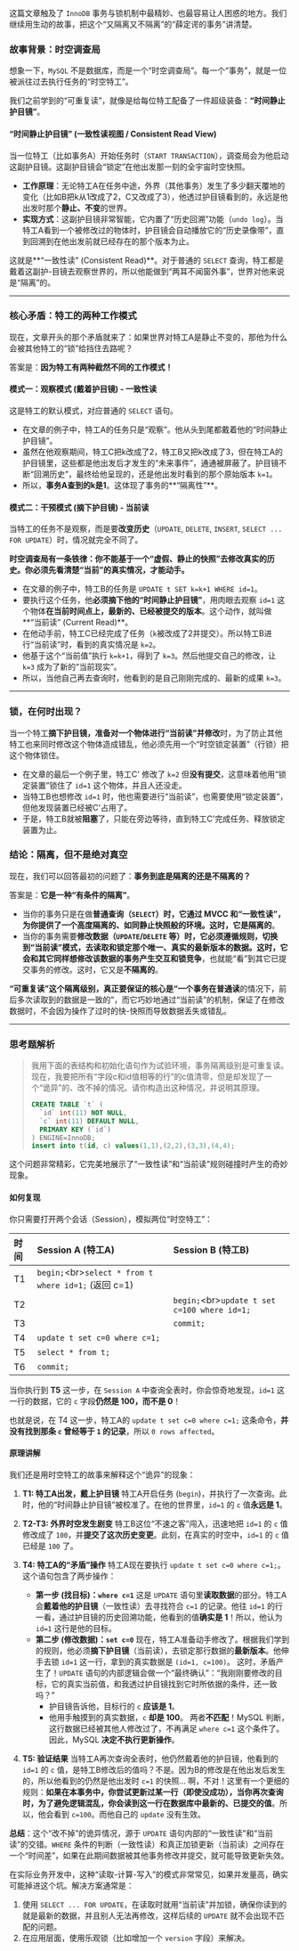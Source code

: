 这篇文章触及了 `InnoDB` 事务与锁机制中最精妙、也最容易让人困惑的地方。我们继续用生动的故事，把这个“又隔离又不隔离”的“薛定谔的事务”讲清楚。

### 故事背景：时空调查局

想象一下，`MySQL` 不是数据库，而是一个“时空调查局”。每一个“事务”，就是一位被派往过去执行任务的“时空特工”。

我们之前学到的“可重复读”，就像是给每位特工配备了一件超级装备：**“时间静止护目镜”**。

#### “时间静止护目镜” (一致性读视图 / Consistent Read View)

当一位特工（比如事务A）开始任务时（`START TRANSACTION`），调查局会为他启动这副护目镜。这副护目镜会“锁定”在他出发那一刻的全宇宙时空快照。

  * **工作原理**：无论特工A在任务中途，外界（其他事务）发生了多少翻天覆地的变化（比如B把k从1改成了2，C又改成了3），他透过护目镜看到的，永远是他出发时那个**静止、不变**的世界。
  * **实现方式**：这副护目镜非常智能，它内置了“历史回溯”功能（`undo log`）。当特工A看到一个被修改过的物体时，护目镜会自动播放它的“历史录像带”，直到回溯到在他出发前就已经存在的那个版本为止。

这就是\*\*“一致性读” (Consistent Read)\*\*。对于普通的 `SELECT` 查询，特工都是戴着这副护-目镜去观察世界的，所以他能做到“两耳不闻窗外事”，世界对他来说是“隔离”的。

-----

### 核心矛盾：特工的两种工作模式

现在，文章开头的那个矛盾就来了：如果世界对特工A是静止不变的，那他为什么会被其他特工的“锁”给挡住去路呢？

答案是：**因为特工有两种截然不同的工作模式！**

#### 模式一：观察模式 (戴着护目镜) - 一致性读

这是特工的默认模式，对应普通的 `SELECT` 语句。

  * 在文章的例子中，特工A的任务只是“观察”。他从头到尾都戴着他的“时间静止护目镜”。
  * 虽然在他观察期间，特工C把k改成了2，特工B又把k改成了3，但在特工A的护目镜里，这些都是他出发后才发生的“未来事件”，通通被屏蔽了。护目镜不断“回溯历史”，最终给他呈现的，还是他出发时看到的那个原始版本 `k=1`。
  * 所以，**事务A查到的k是1**。这体现了事务的\*\*“隔离性”\*\*。

#### 模式二：干预模式 (摘下护目镜) - 当前读

当特工的任务不是观察，而是要**改变历史**（`UPDATE`, `DELETE`, `INSERT`, `SELECT ... FOR UPDATE`）时，情况就完全不同了。

**时空调查局有一条铁律：你不能基于一个“虚假、静止的快照”去修改真实的历史。你必须先看清楚“当前”的真实情况，才能动手。**

  * 在文章的例子中，特工B的任务是 `UPDATE t SET k=k+1 WHERE id=1`。
  * 要执行这个任务，他**必须摘下他的“时间静止护目镜”**，用肉眼去观察 `id=1` 这个物体**在当前时间点上，最新的、已经被提交的版本**。这个动作，就叫做\*\*“当前读” (Current Read)\*\*。
  * 在他动手前，特工C已经完成了任务（`k`被改成了2并提交）。所以特工B进行“当前读”时，看到的真实情况是 `k=2`。
  * 他基于这个“当前值”执行 `k=k+1`，得到了 `k=3`。然后他提交自己的修改，让 `k=3` 成为了新的“当前现实”。
  * 所以，当他自己再去查询时，他看到的是自己刚刚完成的、最新的成果 `k=3`。

-----

### 锁，在何时出现？

当一个特工**摘下护目镜，准备对一个物体进行“当前读”并修改**时，为了防止其他特工也来同时修改这个物体造成错乱，他必须先用一个“时空锁定装置”（行锁）把这个物体锁住。

  * 在文章的最后一个例子里，特工C' 修改了 `k=2` 但**没有提交**，这意味着他用“锁定装置”锁住了 `id=1` 这个物体，并且人还没走。
  * 当特工B也想修改 `id=1` 时，他也需要进行“当前读”，也需要使用“锁定装置”，但他发现装置已经被C'占用了。
  * 于是，特工B就被**阻塞**了，只能在旁边等待，直到特工C'完成任务、释放锁定装置为止。

### 结论：隔离，但不是绝对真空

现在，我们可以回答最初的问题了：**事务到底是隔离的还是不隔离的？**

答案是：**它是一种“有条件的隔离”**。

  * 当你的事务只是在做**普通查询（`SELECT`）时，它通过 MVCC 和“一致性读”，为你提供了一个高度隔离的、如同静止快照般的环境。这时，它是隔离的**。
  * 当你的事务需要**修改数据（`UPDATE`/`DELETE` 等）时，它必须遵循规则，切换到“当前读”模式，去读取和锁定那个唯一、真实的最新版本的数据。这时，它会和其它同样想修改该数据的事务产生交互和锁竞争**，也就能“看”到其它已提交事务的修改。这时，它又是**不隔离的**。

**“可重复读”这个隔离级别，真正要保证的核心是“一个事务在普通读**的情况下，前后多次读取到的数据是一致的”，而它巧妙地通过“当前读”的机制，保证了在修改数据时，不会因为操作了过时的快-快照而导致数据丢失或错乱。

-----

### 思考题解析

> 我用下面的表结构和初始化语句作为试验环境，事务隔离级别是可重复读。现在，我要把所有“字段c和id值相等的行”的c值清零，但是却发现了一个“诡异”的、改不掉的情况。请你构造出这种情况，并说明其原理。
>
> ```sql
> CREATE TABLE `t` (
>   `id` int(11) NOT NULL,
>   `c` int(11) DEFAULT NULL,
>   PRIMARY KEY (`id`)
> ) ENGINE=InnoDB;
> insert into t(id, c) values(1,1),(2,2),(3,3),(4,4);
> ```

这个问题非常精彩，它完美地展示了“一致性读”和“当前读”规则碰撞时产生的奇妙现象。

#### 如何复现

你只需要打开两个会话（Session），模拟两位“时空特工”：

| 时间 | Session A (特工A) | Session B (特工B) |
| :--- | :--- | :--- |
| T1 | `begin;`\<br\>`select * from t where id=1;` (返回 c=1) | |
| T2 | | `begin;`\<br\>`update t set c=100 where id=1;` |
| T3 | | `commit;` |
| T4 | `update t set c=0 where c=1;` | |
| T5 | `select * from t;` | |
| T6 | `commit;` | |

当你执行到 **T5** 这一步，在 `Session A` 中查询全表时，你会惊奇地发现，`id=1` 这一行的数据，它的 `c` 字段**仍然是 100，而不是 0**！

也就是说，在 T4 这一步，特工A的 `update t set c=0 where c=1;` 这条命令，**并没有找到那条 `c` 曾经等于 `1` 的记录**，所以 `0 rows affected`。

#### 原理讲解

我们还是用时空特工的故事来解释这个“诡异”的现象：

1.  **T1: 特工A出发，戴上护目镜**
    特工A开启任务 (`begin`)，并执行了一次查询。此时，他的“时间静止护目镜”被校准了。在他的世界里，`id=1` 的 `c` 值**永远是 1**。

2.  **T2-T3: 外界时空发生剧变**
    特工B这位“不速之客”闯入，迅速地把 `id=1` 的 `c` 值修改成了 `100`，并**提交了这次历史变更**。此刻，在真实的时空中，`id=1` 的 `c` 值已经是 `100` 了。

3.  **T4: 特工A的“矛盾”操作**
    特工A现在要执行 `update t set c=0 where c=1;`。这个语句包含了两步操作：

      * **第一步 (找目标)：`where c=1`**
        这是 `UPDATE` 语句里**读取数据**的部分。特工A会**戴着他的护目镜**（一致性读）去寻找符合 `c=1` 的记录。他往 `id=1` 的行一看，通过护目镜的历史回溯功能，他看到的值**确实是 1**！所以，他认为 `id=1` 这行是他的目标。
      * **第二步 (修改数据)：`set c=0`**
        现在，特工A准备动手修改了。根据我们学到的规则，他必须**摘下护目镜**（当前读），去锁定那行数据的**最新版本**。他伸手去锁 `id=1` 这一行，拿到的真实数据是 `(id=1, c=100)`。
        这时，矛盾产生了！`UPDATE` 语句的内部逻辑会做一个“最终确认”：“我刚刚要修改的目标，它的真实当前值，和我透过护目镜找到它时所依据的条件，还一致吗？”
          * 护目镜告诉他，目标行的 `c` **应该是 1**。
          * 他用手触摸到的真实数据，`c` **却是 100**。
            两者**不匹配**！MySQL 判断，这行数据已经被其他人修改过了，不再满足 `where c=1` 这个条件了。因此，MySQL **决定不执行更新操作**。

4.  **T5: 验证结果**
    当特工A再次查询全表时，他仍然戴着他的护目镜，他看到的 `id=1` 的 `c` 值，是特工B修改后的值吗？不是。因为B的修改是在他出发后发生的，所以他看到的仍然是他出发时 `c=1` 的快照... 啊，不对！这里有一个更细的规则：**如果在本事务中，你尝试更新过某一行（即使没成功），当你再次查询时，为了避免逻辑混乱，你会读到这一行在数据库中最新的、已提交的值**。所以，他会看到 `c=100`。而他自己的 `update` 没有生效。

**总结**：这个“改不掉”的诡异情况，源于 `UPDATE` 语句内部的“一致性读”和“当前读”的交错。`WHERE` 条件的判断（一致性读）和真正加锁更新（当前读）之间存在一个“时间差”，如果在此期间数据被其他事务修改并提交，就可能导致更新失效。

在实际业务开发中，这种“读取-计算-写入”的模式非常常见，如果并发量高，确实可能掉进这个坑。解决方案通常是：

1.  使用 `SELECT ... FOR UPDATE`，在读取时就用“当前读”并加锁，确保你读到的就是最新的数据，并且别人无法再修改，这样后续的 `UPDATE` 就不会出现不匹配的问题。
2.  在应用层面，使用乐观锁（比如增加一个 `version` 字段）来解决。